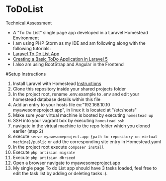 # ToDoList

Technical Assessment
- A "To Do List" single page app developed in a Laravel Homestead Environment  
- I am using PHP Storm as my IDE and am following along with the following tutorials: 
- [Laravel To Do List App](https://www.youtube.com/watch?v=sfSjm-MwhNM&list=PLfdtiltiRHWGH8AngyP6cp525_R_NExcR&index=1)
- [Creating a Basic ToDo Application in Laravel 5](https://www.flynsarmy.com/2015/02/creating-a-basic-todo-application-in-laravel-5-part-1/)
- I also am using BootStrap and Angular in the Frontend



#Setup Instructions

1. Install Laravel with Homestead [Instructions](http://laravel.com/docs/4.2/homestead#installation-and-setup)
2. Clone this repository inside your shared projects folder 
3. In the project root, rename .env.example to .env and edit your homestead database details within this file 
3. Add an entry to your hosts file ex:"192.168.10.10  myawesomeproject.app", in linux it is located at "/etc/hosts"
4. Make sure your virtual machine is booted by executing `homestead up`
4. SSH into your vagrant box by executing `homestead ssh` 
5. navigate in the virtual machine to the repo folder which you cloned earlier (step 2) 
6. execute `serve myawesomeproject.app {path to repository on virtual machine}/public` or add the corresponding site entry in Homestead.yaml 
7. In the project root execute `composer install`
8. Execute `php artisian migrate`
9. Execute `php artisian db:seed`
10. Open a browser navigate to myawesomeproject.app
11. My single page To do List app should have 3 tasks loaded, feel free to edit the task list by adding or deleting tasks :).
